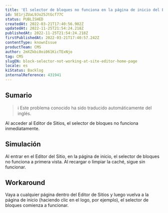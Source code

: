 ```yaml
---
title: 'El selector de bloques no funciona en la página de inicio del Editor de Sitios'
id: 5E1rjZUaL9Jo25JtGcf77C
status: PUBLISHED
createdAt: 2022-03-21T17:40:56.902Z
updatedAt: 2022-11-25T21:54:24.218Z
publishedAt: 2022-11-25T21:54:24.218Z
firstPublishedAt: 2022-03-21T17:40:57.242Z
contentType: knownIssue
productTeam: CMS
author: 2mXZkbi0oi061KicTExNjo
tag: CMS
slugEN: block-selector-not-working-at-site-editor-home-page
locale: es
kiStatus: Backlog
internalReference: 431941
---
```


## Sumario

>ℹ️ Este problema conocido ha sido traducido automáticamente del inglés.


Al acceder al Editor de Sitios, el selector de bloques no funciona inmediatamente.



## Simulación


Al entrar en el Editor del Sitio, en la página de inicio, el selector de bloques no funciona a primera vista. Al recargar o limpiar la caché, sigue sin funcionar.



## Workaround


Vaya a cualquier página dentro del Editor de Sitios y luego vuelva a la página de inicio (haciendo clic en el logo, por ejemplo), el selector de bloques comienza a funcionar.

